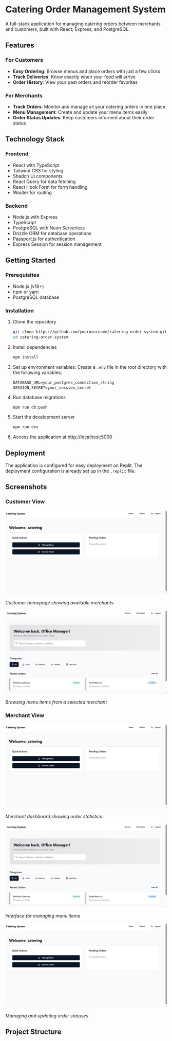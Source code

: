 # Catering Order Management System
A full-stack application for managing catering orders between merchants and customers, built with React, Express, and PostgreSQL.

## Features

### For Customers
- **Easy Ordering**: Browse menus and place orders with just a few clicks
- **Track Deliveries**: Know exactly when your food will arrive
- **Order History**: View your past orders and reorder favorites

### For Merchants
- **Track Orders**: Monitor and manage all your catering orders in one place
- **Menu Management**: Create and update your menu items easily
- **Order Status Updates**: Keep customers informed about their order status

## Technology Stack

### Frontend
- React with TypeScript
- Tailwind CSS for styling
- Shadcn UI components
- React Query for data fetching
- React Hook Form for form handling
- Wouter for routing

### Backend
- Node.js with Express
- TypeScript
- PostgreSQL with Neon Serverless
- Drizzle ORM for database operations
- Passport.js for authentication
- Express Session for session management

## Getting Started

### Prerequisites
- Node.js (v16+)
- npm or yarn
- PostgreSQL database

### Installation
1. Clone the repository
    ```bash
    git clone https://github.com/yourusername/catering-order-system.git
    cd catering-order-system
    ```
2. Install dependencies
    ```bash
    npm install
    ```

3. Set up environment variables: Create a `.env` file in the root directory with the following variables:
    ```
    DATABASE_URL=your_postgres_connection_string
    SESSION_SECRET=your_session_secret
    ```

4. Run database migrations
    ```bash
    npm run db:push
    ```

5. Start the development server
    ```bash
    npm run dev
    ```

6. Access the application at [http://localhost:5000](http://localhost:5000)

## Deployment
The application is configured for easy deployment on Replit. The deployment configuration is already set up in the `.replit` file.

## Screenshots

### Customer View
![Customer Homepage Showing Available Merchants](dashboard_catering.jpg)

*Customer homepage showing available merchants*

![Browsing Menu Items](dashboard_office.jpg)

*Browsing menu items from a selected merchant*

### Merchant View
![Merchant Dashboard Showing Order Statistics](dashboard_catering.jpg)

*Merchant dashboard showing order statistics*

![Managing Menu Items](dashboard_office.jpg)

*Interface for managing menu items*

![Managing and Updating Order Statuses](dashboard_catering.jpg)

*Managing and updating order statuses*

## Project Structure
